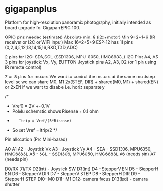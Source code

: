 # gigapanplus
Platform for high-resolution panoramic photography, initially intended as board upgrade for Gigapan EPIC 100.

GPIO pins needed (estimate)
Absolute min: 8 (i2c+motor)
Min  9=2+1+6 (IR receiver or I2C or WiFi input)
Max 16=2+5+9
ESP-12 has 11 pins (0,2,4,5,12,13,14,15,16,RXD,TXD,ADC)

2 pins for I2C: SDA,SCL (SSD1306, MPU-6050, HMC6883L)
    I2C Pins A4, A5
3 pins for joystick: Vx, Vy, BUTTON
    Joystick pins A2, A3, D2
(or 1 pin using IR remote control)

7 or 8 pins for motors
We want to control the motors at the same multistep level so we can share M0, M1
2x(STEP, DIR) + shared(M0, M1) + shared(EN) or 2xEN if we want to disable i.e. horiz separately

/*
 * Vref0 = 2V +- 0.1V
 * Pololu schematic shows Risense = 0.1 ohm
 *        Itrip = Vref/(5*Risense)
 * So set Vref = Itrip/2
 */

Pin allocation (Pro Mini-based)

A0
A1
A2 - Joystick Vx
A3 - Joystick Vy
A4 - SDA - SSD1306, MPU6050, HMC6883L
A5 - SCL - SSD1306, MPU6050, HMC6883L
A6 (needs pin)
A7 (needs pin)

D0/RX
D1/TX
D2(int) - Joystick SW
D3(int)
D4 - StepperV EN
D5 - StepperH EN
D6 - StepperV DIR
D7 - StepperV STEP
D8 - StepperH DIR
D9 - StepperH STEP
D10- M0
D11- M1
D12- camera focus
D13(led) - camera shutter
